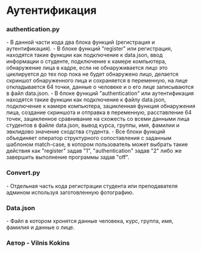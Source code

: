 <h1>Аутентификация</h1>
<h3></h3>
<h3>authentication.py</h3>   
    - В данной части кода два блока функций (регистрация и аутентификация). 
    - В блоке функций "register" или регистрация, находятся такие функции как подключение к data.json, 
ввод информации о студенте, подключение к камере компьютера, обнаружение лица в кадре, если не обнаруживается 
лицо это циклируется до тех пор пока не будет обнаружено лицо, делается скриншот обнаруженного лица и сохраняется 
в переменную,  на лице откладывается 64 точки, данные о человеке и о его лице записываются в файл data.json.
    - В блоке функций "authentication" или аутентификация находятся такие функции как подключение к файлу data.json, 
подключение к камере компьютера, зацикленная функция обнаружения лица, создание скриншота и отправка в переменную, 
расставление 64 точек, зацикленное сравнивание на схожесть со всеми данными лица студентов в файле data.json, 
вывод курса, группы, имя, фамилии и эвклидово значение сходства студента.
    - Все блоки функций объединяет оператор структурного сопоставления с заданным шаблоном match-case, в котором 
пользователь может выбрать такие действия как "register" задав "1", "authentication" задав "2" либо же завершить 
выполнение программы задав "off".
<h3>Convert.py</h3>
    - Отдельная часть кода регистрации студента или преподавателя админом используя заготовленную фотографию.
<h3>Data.json</h3>
    - Файл в котором хронятся данные человека, курс, группа, имя, фамилия и данные о лице.
<h3></h3>
<h3>Автор - Vilnis Kokins</h3>

